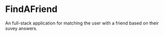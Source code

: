 # FindAFriend
An full-stack application for matching the user with a friend based on their suvey answers.
